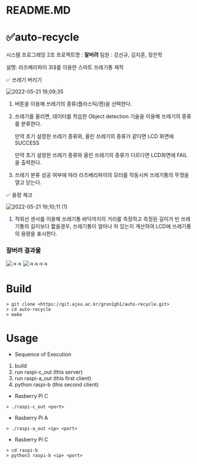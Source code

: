 # README.MD

# ✅auto-recycle

시스템 프로그래밍 2조
프로젝트명 : **잘버려**
팀원 : 강선규, 김지훈, 장은학

설명: 라즈베리파이 3대를 이용한 스마트 쓰레기통 제작

✅ 쓰레기 버리기 


![2022-05-21 19;09;35](https://user-images.githubusercontent.com/77804950/169647208-e1546c51-136e-4fc5-9a18-468c1337867e.gif)


1. 버튼을 이용해 쓰레기의 종류(플라스틱/캔)을 선택한다.
2. 쓰레기를 올리면, 데이터를 학습한 Object detection 기술을 이용해 쓰레기의 종류를 분류한다.
    
    만약 초기 설정한 쓰레기 종류와, 올린 쓰레기의 종류가 같다면 LCD 화면에 SUCCESS
    
    만약 초기 설정한 쓰레기 종류와 올린 쓰레기의 종류가 다르다면 LCD화면에 FAIL을 출력한다.
    
3. 쓰레기 분류 성공 여부에 따라 라즈베리파이의 모터를 작동시켜 쓰레기통의 뚜껑을 열고 닫는다.

✅ 용량 체크


![2022-05-21 19;10;11 (1)](https://user-images.githubusercontent.com/77804950/169647203-82e77bd1-4c35-40bc-98d7-4c772708c1ff.gif)

1. 적외선 센서를 이용해 쓰레기통 바닥까지의 거리를 측정하고 측정된 길이가 빈 쓰레기통의 길이보다 짧을경우, 쓰레기통이 얼마나 차 있는지 계산하여 LCD에 쓰레기통의 용량을 표시한다. 

### 잘버려 결과물
![ㅋㅋ](https://user-images.githubusercontent.com/77804950/169647312-715ba109-582a-4409-beea-07d1bfeb1caa.jpg)
![ㅋㅋㅋㅋ](https://user-images.githubusercontent.com/77804950/169647438-28387cae-6b0a-47dd-9fda-d49b32e652d4.png)

# Build

```
> git clone <https://git.ajou.ac.kr/gron1gh1/auto-recycle.git>
> cd auto-recycle
> make

```

# Usage

- Sequence of Execution
1. build
2. run raspi-c_out (this server)
3. run raspi-a_out (this first client)
4. python raspi-b (this second client)
- Rasberry Pi C

```
> ./raspi-c_out <port>

```

- Rasberry Pi A

```
> ./raspi-a_out <ip> <port>

```

- Rasberry Pi C

```
> cd raspi-b
> python3 raspi-b <ip> <port>

```
